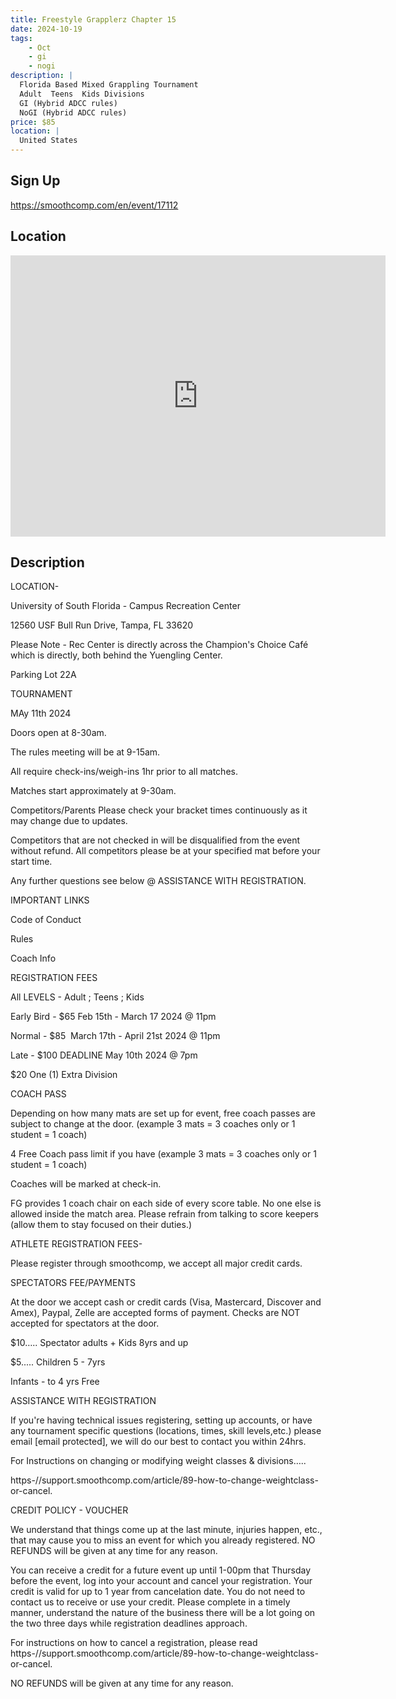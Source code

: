 ```yaml
---
title: Freestyle Grapplerz Chapter 15
date: 2024-10-19
tags:
    - Oct
    - gi 
    - nogi 
description: |
  Florida Based Mixed Grappling Tournament
  Adult  Teens  Kids Divisions
  GI (Hybrid ADCC rules)
  NoGI (Hybrid ADCC rules)
price: $85
location: |
  United States
---
```

## Sign Up
https://smoothcomp.com/en/event/17112

## Location
<iframe src="https://www.google.com/maps/embed?pb=!1m18!1m12!1m3!1d12345.6789!2d-82.4075927!3d28.0602569!2m3!1f0!2f0!3f0!3m2!1i1024!2i768!4f13.1!3m3!1m2!1s0x0%3A0x0!2z28.0602569!5e0!3m2!1sen!2sus!4v1234567890" width="600" height="450" style="border:0;" allowfullscreen="" loading="lazy"></iframe>

## Description
LOCATION- 


University of South Florida - Campus Recreation Center


12560 USF Bull Run Drive, Tampa, FL 33620


Please Note - Rec Center is directly across the Champion's Choice Café which is directly, both behind the Yuengling Center.


Parking Lot 22A 


TOURNAMENT


MAy 11th 2024


Doors open at 8-30am.


The rules meeting will be at 9-15am.


All require check-ins/weigh-ins 1hr prior to all matches.


Matches start approximately at 9-30am.


Competitors/Parents Please check your bracket times continuously as it may change due to updates.


Competitors that are not checked in will be disqualified from the event without refund. All competitors please be at your specified mat before your start time.


Any further questions see below @ ASSISTANCE WITH REGISTRATION.


IMPORTANT LINKS



Code of Conduct


Rules


Coach Info



REGISTRATION FEES


All LEVELS - Adult ; Teens ; Kids


Early Bird - $65 Feb 15th - March 17 2024 @ 11pm


Normal - $85  March 17th - April 21st 2024 @ 11pm


Late - $100 DEADLINE May 10th 2024 @ 7pm


$20 One (1) Extra Division


COACH PASS


Depending on how many mats are set up for event, free coach passes are subject to change at the door. (example 3 mats = 3 coaches only or 1 student = 1 coach)



4 Free Coach pass limit if you have (example 3 mats = 3 coaches only or 1 student = 1 coach)



Coaches will be marked at check-in.


FG provides 1 coach chair on each side of every score table. No one else is allowed inside the match area. Please refrain from talking to score keepers (allow them to stay focused on their duties.)


ATHLETE REGISTRATION FEES-


Please register through smoothcomp, we accept all major credit cards.


SPECTATORS FEE/PAYMENTS


At the door we accept cash or credit cards (Visa, Mastercard, Discover and Amex), Paypal, Zelle are accepted forms of payment. Checks are NOT accepted for spectators at the door.


$10….. Spectator adults + Kids 8yrs and up


$5..... Children 5 - 7yrs


Infants - to 4 yrs Free


ASSISTANCE WITH REGISTRATION


If you're having technical issues registering, setting up accounts, or have any tournament specific questions (locations, times, skill levels,etc.) please email [email protected], we will do our best to contact you within 24hrs.


For Instructions on changing or modifying weight classes & divisions…..


https-//support.smoothcomp.com/article/89-how-to-change-weightclass-or-cancel.


CREDIT POLICY - VOUCHER


We understand that things come up at the last minute, injuries happen, etc., that may cause you to miss an event for which you already registered. NO REFUNDS will be given at any time for any reason.


You can receive a credit for a future event up until 1-00pm that Thursday before the event, log into your account and cancel your registration. Your credit is valid for up to 1 year from cancelation date. You do not need to contact us to receive or use your credit. Please complete in a timely manner, understand the nature of the business there will be a lot going on the two three days while registration deadlines approach.


For instructions on how to cancel a registration, please read https-//support.smoothcomp.com/article/89-how-to-change-weightclass-or-cancel.


NO REFUNDS will be given at any time for any reason.